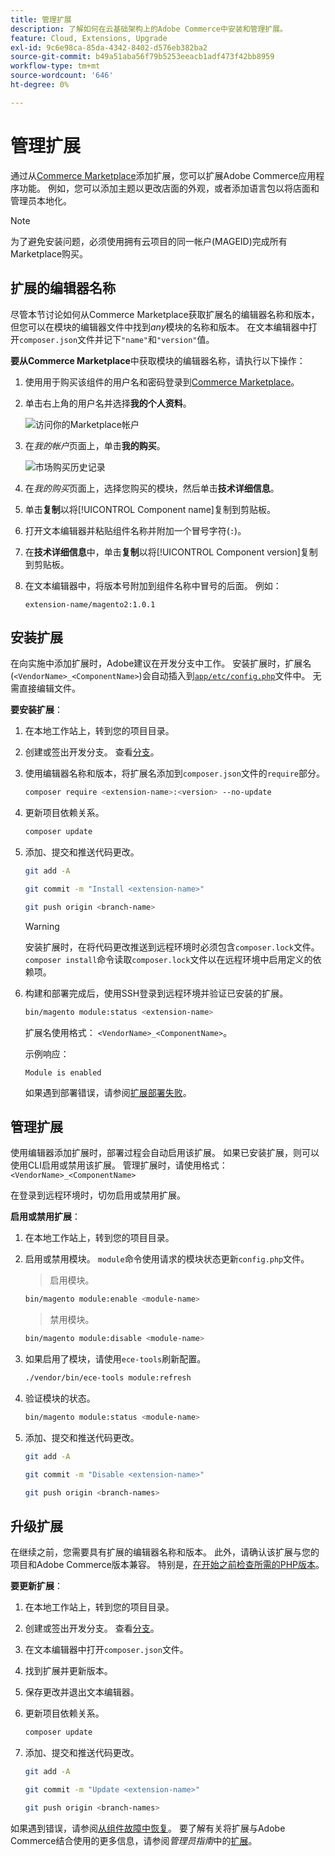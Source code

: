 ```yaml
---
title: 管理扩展
description: 了解如何在云基础架构上的Adobe Commerce中安装和管理扩展。
feature: Cloud, Extensions, Upgrade
exl-id: 9c6e98ca-85da-4342-8402-d576eb382ba2
source-git-commit: b49a51aba56f79b5253eeacb1adf473f42bb8959
workflow-type: tm+mt
source-wordcount: '646'
ht-degree: 0%

---
```


# 管理扩展

通过从[Commerce Marketplace](https://marketplace.magento.com)添加扩展，您可以扩展Adobe Commerce应用程序功能。 例如，您可以添加主题以更改店面的外观，或者添加语言包以将店面和管理员本地化。

>[!NOTE]
>
>为了避免安装问题，必须使用拥有云项目的同一帐户(MAGEID)完成所有Marketplace购买。

## 扩展的编辑器名称

尽管本节讨论如何从Commerce Marketplace获取扩展名的编辑器名称和版本，但您可以在模块的编辑器文件中找到&#x200B;_any_&#x200B;模块的名称和版本。 在文本编辑器中打开`composer.json`文件并记下`"name"`和`"version"`值。

**要从Commerce Marketplace**&#x200B;中获取模块的编辑器名称，请执行以下操作：

1. 使用用于购买该组件的用户名和密码登录到[Commerce Marketplace](https://marketplace.magento.com)。

1. 单击右上角的用户名并选择&#x200B;**我的个人资料**。

   ![访问你的Marketplace帐户](../../assets/marketplace/my-profile.png)

1. 在&#x200B;_我的帐户_&#x200B;页面上，单击&#x200B;**我的购买**。

   ![市场购买历史记录](../../assets/marketplace/my-purchases.png)

1. 在&#x200B;_我的购买_&#x200B;页面上，选择您购买的模块，然后单击&#x200B;**技术详细信息**。

1. 单击&#x200B;**复制**&#x200B;以将[!UICONTROL Component name]复制到剪贴板。

1. 打开文本编辑器并粘贴组件名称并附加一个冒号字符(`:`)。

1. 在&#x200B;**技术详细信息**&#x200B;中，单击&#x200B;**复制**&#x200B;以将[!UICONTROL Component version]复制到剪贴板。

1. 在文本编辑器中，将版本号附加到组件名称中冒号的后面。 例如：

   ```text
   extension-name/magento2:1.0.1
   ```

## 安装扩展

在向实施中添加扩展时，Adobe建议在开发分支中工作。 安装扩展时，扩展名(`<VendorName>_<ComponentName>`)会自动插入到[`app/etc/config.php`](https://experienceleague.adobe.com/docs/commerce-operations/configuration-guide/files/deployment-files.html)文件中。 无需直接编辑文件。

**要安装扩展**：

1. 在本地工作站上，转到您的项目目录。

1. 创建或签出开发分支。 查看[分支](../development/cli-branches.md)。

1. 使用编辑器名称和版本，将扩展名添加到`composer.json`文件的`require`部分。

   ```bash
   composer require <extension-name>:<version> --no-update
   ```

1. 更新项目依赖关系。

   ```bash
   composer update
   ```

1. 添加、提交和推送代码更改。

   ```bash
   git add -A
   ```

   ```bash
   git commit -m "Install <extension-name>"
   ```

   ```bash
   git push origin <branch-name>
   ```

   >[!WARNING]
   >
   >安装扩展时，在将代码更改推送到远程环境时必须包含`composer.lock`文件。 `composer install`命令读取`composer.lock`文件以在远程环境中启用定义的依赖项。

1. 构建和部署完成后，使用SSH登录到远程环境并验证已安装的扩展。

   ```bash
   bin/magento module:status <extension-name>
   ```

   扩展名使用格式： `<VendorName>_<ComponentName>`。

   示例响应：

   ```
   Module is enabled
   ```

   如果遇到部署错误，请参阅[扩展部署失败](../deploy/recover-failed-deployment.md)。

## 管理扩展

使用编辑器添加扩展时，部署过程会自动启用该扩展。 如果已安装扩展，则可以使用CLI启用或禁用该扩展。 管理扩展时，请使用格式： `<VendorName>_<ComponentName>`

在登录到远程环境时，切勿启用或禁用扩展。

**启用或禁用扩展**：

1. 在本地工作站上，转到您的项目目录。

1. 启用或禁用模块。 `module`命令使用请求的模块状态更新`config.php`文件。

   >启用模块。

   ```bash
   bin/magento module:enable <module-name>
   ```

   >禁用模块。

   ```bash
   bin/magento module:disable <module-name>
   ```

1. 如果启用了模块，请使用`ece-tools`刷新配置。

   ```bash
   ./vendor/bin/ece-tools module:refresh
   ```

1. 验证模块的状态。

   ```bash
   bin/magento module:status <module-name>
   ```

1. 添加、提交和推送代码更改。

   ```bash
   git add -A
   ```

   ```bash
   git commit -m "Disable <extension-name>"
   ```

   ```bash
   git push origin <branch-names>
   ```

## 升级扩展

在继续之前，您需要具有扩展的编辑器名称和版本。 此外，请确认该扩展与您的项目和Adobe Commerce版本兼容。 特别是，[在开始之前检查所需的PHP版本](https://experienceleague.adobe.com/docs/commerce-operations/installation-guide/system-requirements.html)。

**要更新扩展**：

1. 在本地工作站上，转到您的项目目录。

1. 创建或签出开发分支。 查看[分支](../development/cli-branches.md)。

1. 在文本编辑器中打开`composer.json`文件。

1. 找到扩展并更新版本。

1. 保存更改并退出文本编辑器。

1. 更新项目依赖关系。

   ```bash
   composer update
   ```

1. 添加、提交和推送代码更改。

   ```bash
   git add -A
   ```

   ```bash
   git commit -m "Update <extension-name>"
   ```

   ```bash
   git push origin <branch-names>
   ```

如果遇到错误，请参阅[从组件故障中恢复](../deploy/recover-failed-deployment.md)。 要了解有关将扩展与Adobe Commerce结合使用的更多信息，请参阅&#x200B;_管理员指南_&#x200B;中的[扩展](https://experienceleague.adobe.com/docs/commerce-admin/start/resources/extensions.html)。
